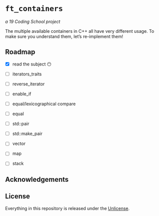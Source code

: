 # ```ft_containers```
*a 19 Coding School project*

The multiple available containers in C++ all have very different usage. To
make sure you understand them, let’s re-implement them!

## Roadmap

- [x] read the subject :no_mouth:
- [ ] iterators_traits
- [ ] reverse_iterator
- [ ] enable_if
- [ ] equal/lexicographical compare
- [ ] equal
- [ ] std::pair
- [ ] std::make_pair
- [ ] vector
- [ ] map
- [ ] stack


## Acknowledgements


## License

Everything in this repository is released under the [Unlicense](https://github.com/tderwedu/42cursus/blob/main/LICENSE).

